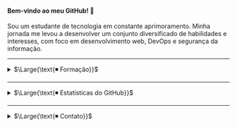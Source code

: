 #### Bem-vindo ao meu GitHub! 👋

Sou um estudante de tecnologia em constante aprimoramento. Minha jornada me levou a desenvolver um conjunto diversificado de habilidades e interesses, com foco em desenvolvimento web, DevOps e segurança da informação.

---

<details>
<summary>$\Large{\text{◾ Formação}}$</summary>
<br>

> $\Large{\color{#ED1165}\text{FIAP}}$
> |---|
> <details>
> <summary>▪️Análise e Desenvolvimento de Sistemas</summary>
> <br>
> <b>Graduação orientada a projetos</b>
> 
> <br>Data de início: 15/08/2023
> <br>
> Em andamento<br>
>
> <b>Resumo</b><br>
>
> * Desenvolvo meu conhecimento teórico e minhas habilidades de programação;
> * O trabalho em equipe é fortemente incentivado. Busco ser comunicativo e usar linguagem clara;
> * Atualmente estou aprendendo sobre microsserviços e segurança da informação.
>
> </details>
>
> <details>
> <summary>▪️Nano Courses</summary>
> <br>
>
> * Algoritmos: Aprenda a programar
> * Banco de Dados Oracle
> * Big Data
> * Big Data & Analytics
> * Biohacking, Deep Web e Criptografia
> * Blockchain
> * Cloud Fundamentals, Administration and Solution Architect
> * Códigos de Alta Performance
> * Comunicação e Semiótica
> * Cybersecurity
> * Cybersecurity Hacker Skills
> * Data Visualization
> * Design Thinking
> * DevOps & Agile Culture
> * Engenharia de Software
> * Estatística para Soluções em TI
> * Estruturas de Computadores
> * Front End 
> * Infraestrutura e Interconectividade
> * Inteligência Artificial e Computacional
> * Java Advanced Frameworks
> * Java Development 
> * Java Fundamentos
> * Leadership Communication
> * Linux Fundamentos
> * Programação em Banco de Dados
> * Python
> * Python Development 
> * Resolvendo Problemas com Matemática
> * Responsive Web Development
> * Sensores e Circuitos Digitais
> * Services Architecture / API / Mobile Architecture
> * Soluções Tecnológicas Emergentes
> * User Experience
> * Wordpress na Prática
>
> </details>
 
> ---

> $\Large{\color{#A6F750}\text{Ada Tech}}$
> |---|
>
> <details>
> <summary>▪️Java</summary>
> <br>
> <b>Formação online síncrona</b>
> 
> <br>Carga horária: 324 horas
> <br>
> <br>Data de início: 09/01/2024
> <br>
> Data de conclusão: 22/05/2024<br>
> 
> <b>Resumo</b><br>
> 
> * Criação e consumo de APIs RESTful;
> * Gestão de dependências e empacotamento (Gradle e Maven);
> * Java Date and Time;
> * Java Threads;
> * Padrões de projeto;
> * Princípios SOLID;
> * Programação funcional;
> * Programação Web;
> * Spring Framework;
> * Testes automatizados (JUnit, Mockito e Selenium).
> </details>
> 
> 
> <details>
> <summary>▪️DevOps</summary>
> <br>
> <b>Formação online síncrona</b>
> 
> <br>Carga horária: 324 horas
> <br>
> <br>Data de início: 31/07/2024
> <br>
> Data de conclusão: 04/12/2024<br>
> 
> <b>Resumo</b><br>
> 
> 1. <b>Linux</b>:
> * Configuração de servidores web (Apache e NGINX);
> * Configurações de rede;
> * Gerenciamento de processos;
> * Particionamento de disco;
> * Shell scripts (automação de tarefas);
> * Sistema de arquivos.
> 
> 2. <b>Git</b>:
> * GitHub Actions (automatização de fluxos de trabalho - implantação e testes);
> * Padronização de nomenclatura para branches e commits;
> * Serialização de dados (YAML e JSON).
> 
> 3. <b>Redes</b>:
> * Cálculos de sub-rede;
> * Infraestrutura e dispositivos;
> * Modelos OSI e TCP/IP;
> * Segurança de rede.
> 
> 4. <b>Conteinerização</b>:
> * Docker.
> 
> 5. <b>Provisionamento como Código</b>:
> * Terraform.
> 
> 6. <b>Serviços Cloud (AWS)</b>:
> * EC2 (virtualização);
> * IAM (controle de acesso);
> * Lambda (execução de código);
> * RDS (bancos de dados relacionais);
> * S3 (armazenamento);
> * SNS (entrega de mensagens);
> * SQS (enfileiramento de mensagens);
> * Well-Architected Framework.
> </details>

> ---

> $\Large{\color{#216FF4}\text{Alura}}$
> |---|
> 
> <details>
> <summary>▪️Tecnologia e Desenvolvimento Pessoal</summary>
> <br>
> 
> * [Certificado de Conclusão](https://cursos.alura.com.br/user/igor-ribeiro2334/fullCertificate/9e0f7587c327aab62f9e18b0ba66617e)
> 
> </details>

</details>

---

<details>
<summary>$\Large{\text{◾ Estatísticas do GitHub}}$</summary>
<br>
    
<div align="center">
    
  <img height=200 src="https://github-readme-stats.vercel.app/api?username=igor-u&theme=cobalt2&hide_border=true&include_all_commits=false&count_private=false&show=prs_merged&rank_icon=github&text_bold=false&bg_color=000000&title_color=9B0000&text_color=DBDBDB" alt="Igor Ribeiro's GitHub Stats"/>
  <img height=200 src="https://github-readme-stats.vercel.app/api/top-langs/?username=igor-u&hide_progress=false&theme=cobalt2&hide_border=true&include_all_commits=false&count_private=false&layout=compact&langs_count=10&bg_color=000000&title_color=9B0000&text_color=DBDBDB" alt="Most Used Languages"/>
  
</div>

</details>

---

<details>
<summary>$\Large{\text{◾ Contato}}$</summary>

<br>

> [![Gmail](assets/Gmail.svg)](mailto:igor.ribeiro2334@gmail.com)
> |---|
> [![LinkedIn](assets/LinkedIn.svg)](https://www.linkedin.com/in/igorribeiro12/)

</details>
